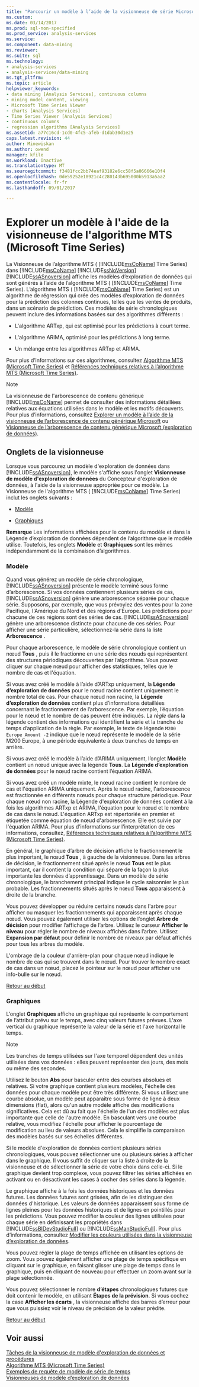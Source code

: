 ```yaml
---
title: "Parcourir un modèle à l’aide de la visionneuse de série Microsoft Time | Documents Microsoft"
ms.custom: 
ms.date: 03/14/2017
ms.prod: sql-non-specified
ms.prod_service: analysis-services
ms.service: 
ms.component: data-mining
ms.reviewer: 
ms.suite: sql
ms.technology:
- analysis-services
- analysis-services/data-mining
ms.tgt_pltfrm: 
ms.topic: article
helpviewer_keywords:
- data mining [Analysis Services], continuous columns
- mining model content, viewing
- Microsoft Time Series Viewer
- charts [Analysis Services]
- Time Series Viewer [Analysis Services]
- continuous columns
- regression algorithms [Analysis Services]
ms.assetid: a77c16cd-1cd0-4fc5-afeb-d1dab30d1e25
caps.latest.revision: 44
author: Minewiskan
ms.author: owend
manager: kfile
ms.workload: Inactive
ms.translationtype: MT
ms.sourcegitcommit: f3481fcc2bb74eaf93182e6cc58f5a06666e10f4
ms.openlocfilehash: 0de59252e18921c4c280143b695000b5913a5aa2
ms.contentlocale: fr-fr
ms.lasthandoff: 09/01/2017

---
```

# <a name="browse-a-model-using-the-microsoft-time-series-viewer"></a>Explorer un modèle à l'aide de la visionneuse de l'algorithme MTS (Microsoft Time Series)
  La Visionneuse de l’algorithme MTS ( [!INCLUDE[msCoName](../../includes/msconame-md.md)] Time Series) dans [!INCLUDE[msCoName](../../includes/msconame-md.md)] [!INCLUDE[ssNoVersion](../../includes/ssnoversion-md.md)] [!INCLUDE[ssASnoversion](../../includes/ssasnoversion-md.md)] affiche les modèles d’exploration de données qui sont générés à l’aide de l’algorithme MTS ( [!INCLUDE[msCoName](../../includes/msconame-md.md)] Time Series). L’algorithme MTS ( [!INCLUDE[msCoName](../../includes/msconame-md.md)] Time Series) est un algorithme de régression qui crée des modèles d’exploration de données pour la prédiction des colonnes continues, telles que les ventes de produits, dans un scénario de prédiction. Ces modèles de série chronologiques peuvent inclure des informations basées sur des algorithmes différents :  
  
-   L'algorithme ARTxp, qui est optimisé pour les prédictions à court terme.  
  
-   L'algorithme ARIMA, optimisé pour les prédictions à long terme.  
  
-   Un mélange entre les algorithmes ARTxp et ARIMA.  
  
 Pour plus d’informations sur ces algorithmes, consultez [Algorithme MTS (Microsoft Time Series)](../../analysis-services/data-mining/microsoft-time-series-algorithm.md) et [Références techniques relatives à l’algorithme MTS (Microsoft Time Series)](../../analysis-services/data-mining/microsoft-time-series-algorithm-technical-reference.md).  
  
> [!NOTE]  
>  La visionneuse de l'arborescence de contenu générique [!INCLUDE[msCoName](../../includes/msconame-md.md)] permet de consulter des informations détaillées relatives aux équations utilisées dans le modèle et les motifs découverts. Pour plus d’informations, consultez [Explorer un modèle à l’aide de la visionneuse de l’arborescence de contenu générique Microsoft](../../analysis-services/data-mining/browse-a-model-using-the-microsoft-generic-content-tree-viewer.md) ou [Visionneuse de l’arborescence de contenu générique Microsoft &#40;exploration de données&#41;](http://msdn.microsoft.com/library/751b4393-f6fd-48c1-bcef-bdca589ce34c).  
  
##  <a name="BKMK_ViewerTabs"></a> Onglets de la visionneuse  
 Lorsque vous parcourez un modèle d'exploration de données dans [!INCLUDE[ssASnoversion](../../includes/ssasnoversion-md.md)], le modèle s'affiche sous l'onglet **Visionneuse de modèle d'exploration de données** du Concepteur d'exploration de données, à l'aide de la visionneuse appropriée pour ce modèle. La Visionneuse de l'algorithme MTS ( [!INCLUDE[msCoName](../../includes/msconame-md.md)] Time Series) inclut les onglets suivants :  
  
-   [Modèle](#BKMK_Tree)  
  
-   [Graphiques](#BKMK_Charts)  
  
 **Remarque** Les informations affichées pour le contenu du modèle et dans la Légende d’exploration de données dépendent de l’algorithme que le modèle utilise. Toutefois, les onglets **Modèle** et **Graphiques** sont les mêmes indépendamment de la combinaison d’algorithmes.  
  
###  <a name="BKMK_Tree"></a> Modèle  
 Quand vous générez un modèle de série chronologique, [!INCLUDE[ssASnoversion](../../includes/ssasnoversion-md.md)] présente le modèle terminé sous forme d’arborescence. Si vos données contiennent plusieurs séries de cas, [!INCLUDE[ssASnoversion](../../includes/ssasnoversion-md.md)] génère une arborescence séparée pour chaque série. Supposons, par exemple, que vous prévoyiez des ventes pour la zone Pacifique, l'Amérique du Nord et des régions d'Europe. Les prédictions pour chacune de ces régions sont des séries de cas. [!INCLUDE[ssASnoversion](../../includes/ssasnoversion-md.md)] génère une arborescence distincte pour chacune de ces séries. Pour afficher une série particulière, sélectionnez-la série dans la liste **Arborescence** .  
  
 Pour chaque arborescence, le modèle de série chronologique contient un nœud **Tous** , puis il le fractionne en une série des nœuds qui représentent des structures périodiques découvertes par l’algorithme. Vous pouvez cliquer sur chaque nœud pour afficher des statistiques, telles que le nombre de cas et l'équation.  
  
 Si vous avez créé le modèle à l’aide d’ARTxp uniquement, la **Légende d’exploration de données** pour le nœud racine contient uniquement le nombre total de cas. Pour chaque nœud non racine, la **Légende d’exploration de données** contient plus d’informations détaillées concernant le fractionnement de l’arborescence. Par exemple, l’équation pour le nœud et le nombre de cas peuvent être indiqués. La *règle* dans la légende contient des informations qui identifient la série et la tranche de temps d’application de la règle. Par exemple, le texte de légende `M200 Europe Amount -2` indique que le nœud représente le modèle de la série M200 Europe, à une période équivalente à deux tranches de temps en arrière.  
  
 Si vous avez créé le modèle à l’aide d’ARIMA uniquement, l’onglet **Modèle** contient un nœud unique avec la légende **Tous**. La **Légende d’exploration de données** pour le nœud racine contient l’équation ARIMA.  
  
 Si vous avez créé un modèle mixte, le nœud racine contient le nombre de cas et l'équation ARIMA uniquement. Après le nœud racine, l'arborescence est fractionnée en différents nœuds pour chaque structure périodique. Pour chaque nœud non racine, la Légende d'exploration de données contient à la fois les algorithmes ARTxp et ARIMA, l'équation pour le nœud et le nombre de cas dans le nœud. L'équation ARTxp est répertoriée en premier et étiquetée comme équation de nœud d'arborescence. Elle est suivie par l'équation ARIMA. Pour plus d’informations sur l’interprétation de ces informations, consultez, [Références techniques relatives à l’algorithme MTS (Microsoft Time Series)](../../analysis-services/data-mining/microsoft-time-series-algorithm-technical-reference.md).  
  
 En général, le graphique d’arbre de décision affiche le fractionnement le plus important, le nœud **Tous** , à gauche de la visionneuse. Dans les arbres de décision, le fractionnement situé après le nœud **Tous** est le plus important, car il contient la condition qui sépare de la façon la plus importante les données d’apprentissage. Dans un modèle de série chronologique, le branchement principal indique le cycle saisonnier le plus probable. Les fractionnements situés après le nœud **Tous** apparaissent à droite de la branche.  
  
 Vous pouvez développer ou réduire certains nœuds dans l'arbre pour afficher ou masquer les fractionnements qui apparaissent après chaque nœud. Vous pouvez également utiliser les options de l’onglet **Arbre de décision** pour modifier l’affichage de l’arbre. Utilisez le curseur **Afficher le niveau** pour régler le nombre de niveaux affichés dans l’arbre. Utilisez **Expansion par défaut** pour définir le nombre de niveaux par défaut affichés pour tous les arbres du modèle.  
  
 L'ombrage de la couleur d'arrière-plan pour chaque nœud indique le nombre de cas qui se trouvent dans le nœud. Pour trouver le nombre exact de cas dans un nœud, placez le pointeur sur le nœud pour afficher une info-bulle sur le nœud.  
  
 [Retour au début](#BKMK_ViewerTabs)  
  
###  <a name="BKMK_Charts"></a> Graphiques  
 L’onglet **Graphiques** affiche un graphique qui représente le comportement de l’attribut prévu sur le temps, avec cinq valeurs futures prévues. L'axe vertical du graphique représente la valeur de la série et l'axe horizontal le temps.  
  
> [!NOTE]  
>  Les tranches de temps utilisées sur l'axe temporel dépendent des unités utilisées dans vos données : elles peuvent représenter des jours, des mois ou même des secondes.  
  
 Utilisez le bouton **Abs** pour basculer entre des courbes absolues et relatives. Si votre graphique contient plusieurs modèles, l'échelle des données pour chaque modèle peut être très différente. Si vous utilisez une courbe absolue, un modèle peut apparaître sous forme de ligne à deux dimensions (flat), alors qu'un autre modèle affiche des modifications significatives. Cela est dû au fait que l'échelle de l'un des modèles est plus importante que celle de l'autre modèle. En basculant vers une courbe relative, vous modifiez l'échelle pour afficher le pourcentage de modification au lieu de valeurs absolues. Cela le simplifie la comparaison des modèles basés sur ses échelles différentes.  
  
 Si le modèle d'exploration de données contient plusieurs séries chronologiques, vous pouvez sélectionner une ou plusieurs séries à afficher dans le graphique. Il vous suffit de cliquer sur la liste à droite de la visionneuse et de sélectionner la série de votre choix dans celle-ci. Si le graphique devient trop complexe, vous pouvez filtrer les séries affichées en activant ou en désactivant les cases à cocher des séries dans la légende.  
  
 Le graphique affiche à la fois les données historiques et les données futures. Les données futures sont grisées, afin de les distinguer des données d'historique. Les valeurs de données apparaissent sous forme de lignes pleines pour les données historiques et de lignes en pointillés pour les prédictions. Vous pouvez modifier la couleur des lignes utilisées pour chaque série en définissant les propriétés dans [!INCLUDE[ssBIDevStudioFull](../../includes/ssbidevstudiofull-md.md)] ou [!INCLUDE[ssManStudioFull](../../includes/ssmanstudiofull-md.md)]. Pour plus d’informations, consultez [Modifier les couleurs utilisées dans la visionneuse d’exploration de données](../../analysis-services/data-mining/change-the-colors-used-in-the-data-mining-viewer.md).  
  
 Vous pouvez régler la plage de temps affichée en utilisant les options de zoom. Vous pouvez également afficher une plage de temps spécifique en cliquant sur le graphique, en faisant glisser une plage de temps dans le graphique, puis en cliquant de nouveau pour effectuer un zoom avant sur la plage sélectionnée.  
  
 Vous pouvez sélectionner le nombre **d’étapes** chronologiques futures que doit contenir le modèle, en utilisant **Étapes de la prévision**. Si vous cochez la case **Afficher les écarts** , la visionneuse affiche des barres d’erreur pour que vous puissiez voir le niveau de précision de la valeur prédite.  
  
 [Retour au début](#BKMK_ViewerTabs)  
  
## <a name="see-also"></a>Voir aussi  
 [Tâches de la visionneuse de modèle d'exploration de données et procédures](../../analysis-services/data-mining/mining-model-viewer-tasks-and-how-tos.md)   
 [Algorithme MTS (Microsoft Time Series)](../../analysis-services/data-mining/microsoft-time-series-algorithm.md)   
 [Exemples de requête de modèle de série de temps](../../analysis-services/data-mining/time-series-model-query-examples.md)   
 [Visionneuses de modèle d’exploration de données](../../analysis-services/data-mining/data-mining-model-viewers.md)  
  
  

